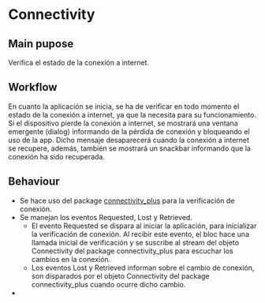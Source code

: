# Connectivity

## Main pupose
Verifica el estado de la conexión a internet.  

## Workflow
En cuanto la aplicación se inicia, se ha de verificar en todo momento el estado de la conexión a internet, ya que la necesita para su funcionamiento.  
Si el dispositivo pierde la conexión a internet, se mostrará una ventana emergente (dialog) informando de la pérdida de conexión y bloqueando el uso de la app. Dicho mensaje desaparecerá cuando la conexión a internet se recupere, además, también se mostrará un snackbar informando que la conexión ha sido recuperada.

## Behaviour
* Se hace uso del package [connectivity_plus](https://pub.dev/packages/connectivity_plus) para la verificación de conexión.
* Se manejan los eventos Requested, Lost y Retrieved.
    * El evento Requested se dispara al iniciar la aplicación, para inicializar la verificación de conexión. Al recibir este evento, el bloc hace una llamada inicial de verificación y se suscribe al stream del objeto Connectivity del package connectivity_plus para escuchar los cambios en la conexión.
    * Los eventos Lost y Retrieved informan sobre el cambio de conexión, son disparados por el objeto Connectivity del package connectivity_plus cuando ocurre dicho cambio.
* 

